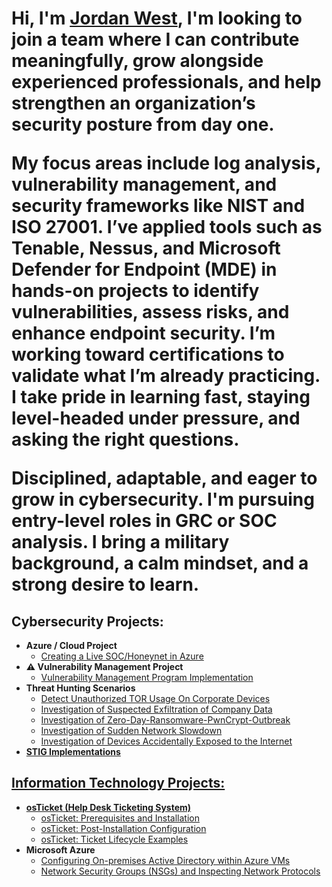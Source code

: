 <h1>Hi, I'm <a href="https://www.linkedin.com/public-profile/settings?trk=d_flagship3_profile_self_view_public_profile">Jordan West</a>,  I'm looking to join a team where I can contribute meaningfully, grow alongside experienced professionals, and help strengthen an organization’s security posture from day one.

My focus areas include log analysis, vulnerability management, and security frameworks like NIST and ISO 27001. I’ve applied tools such as Tenable, Nessus, and Microsoft Defender for Endpoint (MDE) in hands-on projects to identify vulnerabilities, assess risks, and enhance endpoint security. I’m working toward certifications to validate what I’m already practicing. I take pride in learning fast, staying level-headed under pressure, and asking the right questions.

Disciplined, adaptable, and eager to grow in cybersecurity. I'm pursuing entry-level roles in GRC or SOC analysis. I bring a military background, a calm mindset, and a strong desire to learn.
</h1>


<h2>Cybersecurity Projects:</h2>

- <b>Azure / Cloud Project</b>
  - [Creating a Live SOC/Honeynet in Azure](https://github.com/JordanDanielWest/Cloud-SOC)
- <b>⚠️ Vulnerability Management Project</b>
  - <a href="https://github.com/JordanDanielWest/Vulnerability-Management-Program-Implementation">Vulnerability Management Program Implementation</a>
- <b> Threat Hunting Scenarios</b>
  - <a href="https://github.com/JordanDanielWest/threat-hunting-scenario-tor">Detect Unauthorized TOR Usage On Corporate Devices</a>
  - <a href="https://github.com/JordanDanielWest/Suspected-Exfiltration-of-Company-Data/tree/main"> Investigation of Suspected Exfiltration of Company Data
  - <a href="https://github.com/JordanDanielWest/Zero-Day-Ransomware-PwnCrypt-Outbreak"> Investigation of Zero-Day-Ransomware-PwnCrypt-Outbreak
  - <a href="https://github.com/JordanDanielWest/Sudden-Network-Slowdown"> Investigation of Sudden Network Slowdown
  - <a href="https://github.com/JordanDanielWest/Investigate-Devices-Accidentally-Exposed-to-the-Internet/blob/main/README.md"> Investigation of Devices Accidentally Exposed to the Internet
 - <b> <a href="https://github.com/JordanDanielWest/JordanDanielWest/tree/main/STIGS">  STIG Implementations</b>

<h2>Information Technology Projects:</h2>

- <b>osTicket (Help Desk Ticketing System)</b>
  - [osTicket: Prerequisites and Installation](https://github.com/jordandanielwest/osticket-prereqs)
  - [osTicket: Post-Installation Configuration](https://github.com/JordanDanielWest/osTicket-Post-Install-Config)
  - [osTicket: Ticket Lifecycle Examples](https://github.com/JordanDanielWest/osTicket-Lifecycle)
- <b>Microsoft Azure</b>
  - [Configuring On-premises Active Directory within Azure VMs](https://github.com/JordanDanielWest/Configure-Active-Directory-with-Azure-VM)
  - [Network Security Groups (NSGs) and Inspecting Network Protocols](https://github.com/JordanDanielWest/Network-Security-Groups-and-Inspecting-Network-Protocols)
